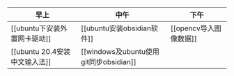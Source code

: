 | 早上                          | 中午                       | 下午 |
| ----------------------------- | -------------------------- | ---- |
| [[ubuntu下安装外置网卡驱动]]  | [[ubuntu安装obsidian软件]] |[[opencv导入图像数据]]      |
| [[ubuntu 20.4安装中文输入法]] |[[windows及ubuntu使用git同步obsidian]]                            |      |